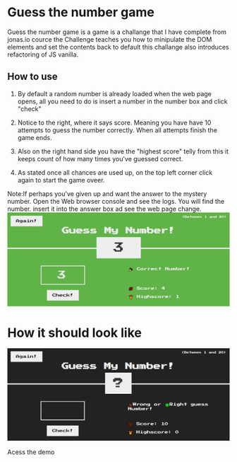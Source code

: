 #  Guess the number game

Guess the number game is a game
is a challange  that I have complete from jonas.io cource 
the Challenge teaches you how to minipulate the DOM elements and set the contents back to default this challange also introduces refactoring of JS vanilla.



## How to use

1. By default a random number is already loaded when the web page opens, all you need to do is insert a number in the number box and click "check"

2. Notice to the right, where it says score. Meaning you have have 10 attempts to guess the number correctly. When all attempts finish the game ends.

3. Also on the right hand side you have the "highest score" telly from this it keeps count of how many times you've guessed correct.

4. As stated once all chances are used up, on the top left corner click again to start the game oveer.

Note:If perhaps you've given up and want the answer to the mystery number. Open the Web browser console and see the logs. You will find the number. insert it into the answer box ad see the web page change.
![Guess correct](./src/img/RightAnswer.png)

# How it should look like
![Guess correct](./src/img/preview.png)

Acess the demo <a herf="HTTPS://MONNUS.GITHUB.IO/GUESSNUMBERTS/" target="_blank" alt="Preview of app">


